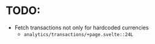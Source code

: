 # TODO:

- Fetch transactions not only for hardcoded currencies
  - `analytics/transactions/+page.svelte::24L`

